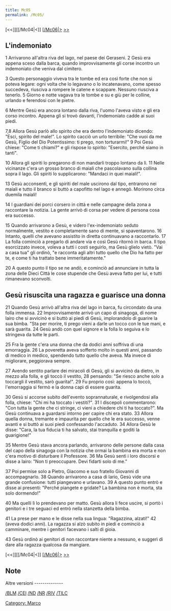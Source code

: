```yaml
---
title: Mc05
permalink: /Mc05/
---
```


[<<]][[/Mc04|<]] [[/Mc06|>](/Mc01 "wikilink") [&gt;&gt;](/Lc01 "wikilink")

L'indemoniato
-------------

1 Arrivarono all'altra riva del lago, nel paese dei Geraseni. 2 Gesù era appena sceso dalla barca, quando improvvisamente gli corse incontro un indemoniato che veniva dal cimitero.

3 Questo personaggio viveva tra le tombe ed era così forte che non si poteva legare: ogni volta che lo legavano o lo incatenavano, come spesso succedeva, riusciva a rompere le catene e scappare. Nessuno riusciva a tenerlo. 5 Giorno e notte vagava tra le tombe e su e giù per le colline, urlando e ferendosi con le pietre.

6 Mentre Gesù era ancora lontano dalla riva, l'uomo l'aveva visto e gli era corso incontro. Appena gli si trovò davanti, l'indemoniato cadde ai suoi piedi.

7,8 Allora Gesù parlò allo spirito che era dentro l'indemoniato dicendo: "Esci, spirito del male!". Lo spirito cacciò un urlo terribile: "Che vuoi da me Gesù, Figlio del Dio Potentissimo: ti prego, non torturarmi!" 9 Poi Gesù chiese: "Come ti chiami?" e gli rispose lo spirito: "Esercito, perché siamo in tanti".

10 Allora gli spiriti lo pregarono di non mandarli troppo lontano da lì. 11 Nelle vicinanze c'era un grosso branco di maiali che pascolavano sulla collina sopra il lago. Gli spiriti lo supplicarono: "Mandaci in quei maiali!".

13 Gesù acconsentì, e gli spiriti del male uscirono dal tipo, entrarono nei maiali e tutto il branco si buttò a capofitto nel lago e annegò. Morirono circa duemila maiali!

14 I guardiani dei porci corsero in città e nelle campagne della zona a raccontare la notizia. La gente arrivò di corsa per vedere di persona cosa era successo.

15 Quando arrivarono a Gesù, e videro l'ex-indemoniato seduto normalmente, vestito e completamente sano di mente, si spaventarono. 16 Intanto, quelli che avevano assistito in diretta continuavano a raccontarlo. 17 La folla cominciò a pregarlo di andare via e così Gesù ritornò in barca. Il tipo esorcizzato invece, voleva a tutti i costi seguirlo, ma Gesù glielo vietò. "Vai a casa tua" gli ordinò, "e racconta agli altri tutto quello che Dio ha fatto per te, e come ti ha trattato bene immeritatamente."

20 A questo punto il tipo se ne andò, e cominciò ad annunciare in tutta la zona delle Dieci Città le cose stupende che Gesù aveva fatto per lui, e tutti rimanevano sconvolti.

Gesù risuscita una ragazza e guarisce una donna
-----------------------------------------------

21 Quando Gesù arrivò all'altra riva del lago in barca, fu circondato da una folla immensa. 22 Improvvisamente arrivò un capo di sinagoga, di nome Iairo che si avvicinò e si buttò ai piedi di Gesù, implorandolo di guarire la sua bimba. "Sta per morire, ti prego vieni a darle un tocco con le tue mani, e sarà guarita. 24 Gesù andò con quel signore e la folla lo seguiva e lo stringeva da tutte le parti.

25 Fra la gente c'era una donna che da dodici anni soffriva di una emorraggia. 26 La poveretta aveva sofferto molto in questi anni, passando di medico in medico, spendendo tutto quello che aveva. Ma invece di migliorare, peggiorava sempre.

27 Avendo sentito parlare dei miracoli di Gesù, gli si avvicinò da dietro, in mezzo alla folla, e gli toccò il vestito, 28 pensando: "Se riesco anche solo a toccargli il vestito, sarò guarita!". 29 Fu proprio così: appena lo toccò, l'emorraggia si fermò e la donna capì di essere guarita.

30 Gesù si accorse subito dell'evento soprannaturale, e rivolgendosi alla folla, chiese: "Chi mi ha toccato i vestiti?". 31 I discepoli commentarono: "Con tutta la gente che ci stringe, ci vieni a chiedere chi ti ha toccato?". Ma Gesù continuava a guardarsi intorno per capire chi era stato. 33 Allora quella donna, tremante e impaurita per quello che le era successo, venne avanti e si buttò ai suoi piedi confessando l'accaduto. 34 Allora Gesù le disse: "Cara, la tua fiducia ti ha salvato, stai tranquilla e goditi la guarigione!"

35 Mentre Gesù stava ancora parlando, arrivarono delle persone dalla casa del capo della sinagoga con la notizia che ormai la bambina era morta e non c'era motivo di disturbare il Professore. 36 Ma Gesù sentì i loro discorsi e disse a Iairo: "Non ti preoccupare. Devi fidarti solo di me."

37 Poi permise solo a Pietro, Giacomo e suo fratello Giovanni di accompagnarlo. 38 Quando arrivarono a casa di Iario, Gesù vide una grande confusione: tutti piangevano e urlavano. 39 A questo punto entrò e disse ai presenti: "Perché piangete e gridate? La bambina non è morta, sta solo dormendo!"

40 Ma quelli lì lo prendevano per matto. Gesù allora li fece uscire, si portò i genitori e i tre seguaci ed entrò nella stanzetta della bimba.

41 La prese per mano e le disse nella sua lingua: "Ragazzina, alzati!" 42 (aveva dodici anni). La ragazza si alzò subito in piedi e cominciò a camminare, mentre i genitori facevano i salti di gioia.

43 Gesù ordinò ai genitori di non raccontare niente a nessuno, e suggerì di dare alla ragazza qualcosa da mangiare.

[<<]][[/Mc04|<]] [[/Mc06|>](/Mc01 "wikilink") [&gt;&gt;](/Lc01 "wikilink")

Note
----

<references>
</references>
Altre versioni
--------------

[/BLM](/{{BASEPAGENAME}}/BLM "wikilink") [/CEI](/{{BASEPAGENAME}}/CEI "wikilink") [/ND](/{{BASEPAGENAME}}/ND "wikilink") [/NR](/{{BASEPAGENAME}}/NR "wikilink") [/RIV](/{{BASEPAGENAME}}/RIV "wikilink") [/TILC](/{{BASEPAGENAME}}/TILC "wikilink")

[Category: Marco](/Category:_Marco "wikilink")